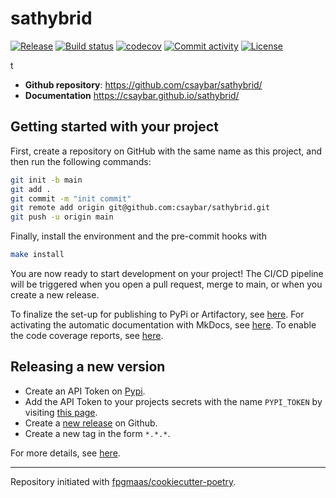 # sathybrid

[![Release](https://img.shields.io/github/v/release/csaybar/sathybrid)](https://img.shields.io/github/v/release/csaybar/sathybrid)
[![Build status](https://img.shields.io/github/actions/workflow/status/csaybar/sathybrid/main.yml?branch=main)](https://github.com/csaybar/sathybrid/actions/workflows/main.yml?query=branch%3Amain)
[![codecov](https://codecov.io/gh/csaybar/sathybrid/branch/main/graph/badge.svg)](https://codecov.io/gh/csaybar/sathybrid)
[![Commit activity](https://img.shields.io/github/commit-activity/m/csaybar/sathybrid)](https://img.shields.io/github/commit-activity/m/csaybar/sathybrid)
[![License](https://img.shields.io/github/license/csaybar/sathybrid)](https://img.shields.io/github/license/csaybar/sathybrid)

t

- **Github repository**: <https://github.com/csaybar/sathybrid/>
- **Documentation** <https://csaybar.github.io/sathybrid/>

## Getting started with your project

First, create a repository on GitHub with the same name as this project, and then run the following commands:

```bash
git init -b main
git add .
git commit -m "init commit"
git remote add origin git@github.com:csaybar/sathybrid.git
git push -u origin main
```

Finally, install the environment and the pre-commit hooks with

```bash
make install
```

You are now ready to start development on your project!
The CI/CD pipeline will be triggered when you open a pull request, merge to main, or when you create a new release.

To finalize the set-up for publishing to PyPi or Artifactory, see [here](https://fpgmaas.github.io/cookiecutter-poetry/features/publishing/#set-up-for-pypi).
For activating the automatic documentation with MkDocs, see [here](https://fpgmaas.github.io/cookiecutter-poetry/features/mkdocs/#enabling-the-documentation-on-github).
To enable the code coverage reports, see [here](https://fpgmaas.github.io/cookiecutter-poetry/features/codecov/).

## Releasing a new version

- Create an API Token on [Pypi](https://pypi.org/).
- Add the API Token to your projects secrets with the name `PYPI_TOKEN` by visiting [this page](https://github.com/csaybar/sathybrid/settings/secrets/actions/new).
- Create a [new release](https://github.com/csaybar/sathybrid/releases/new) on Github.
- Create a new tag in the form `*.*.*`.

For more details, see [here](https://fpgmaas.github.io/cookiecutter-poetry/features/cicd/#how-to-trigger-a-release).

---

Repository initiated with [fpgmaas/cookiecutter-poetry](https://github.com/fpgmaas/cookiecutter-poetry).
